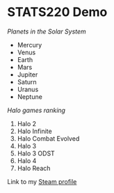 # **STATS220 Demo**

*Planets in the Solar System*
* Mercury
* Venus
* Earth
* Mars
* Jupiter
* Saturn
* Uranus
* Neptune

*Halo games ranking*
1. Halo 2
2. Halo Infinite
3. Halo Combat Evolved
4. Halo 3
5. Halo 3 ODST
6. Halo 4
7. Halo Reach

Link to my [Steam profile](https://steamcommunity.com/id/_JuJu_/)
